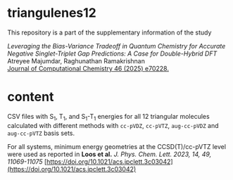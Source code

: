 # triangulenes12
This repository is a part of the supplementary information of the study

_Leveraging the Bias-Variance Tradeoff in Quantum Chemistry for Accurate Negative Singlet-Triplet Gap Predictions: A Case for Double-Hybrid DFT_   
Atreyee Majumdar, Raghunathan Ramakrishnan    
[Journal of Computational Chemistry  46 (2025) e70228.]([https://arxiv.org/abs/2502.09330](https://doi.org/10.1002/jcc.70228))


# content
CSV files with S<sub>1</sub>, T<sub>1</sub>, and S<sub>1</sub>-T<sub>1</sub> energies for all 12 triangular molecules calculated with different methods with `cc-pVDZ`, `cc-pVTZ`, `aug-cc-pVDZ` and `aug-cc-pVTZ` basis sets. 

For all systems, minimum energy geometries at the CCSD(T)/cc-pVTZ level were used as reported in **Loos et al.** _J. Phys. Chem. Lett. 2023, 14, 49, 11069-11075_ [https://doi.org/10.1021/acs.jpclett.3c03042](https://doi.org/10.1021/acs.jpclett.3c03042)
